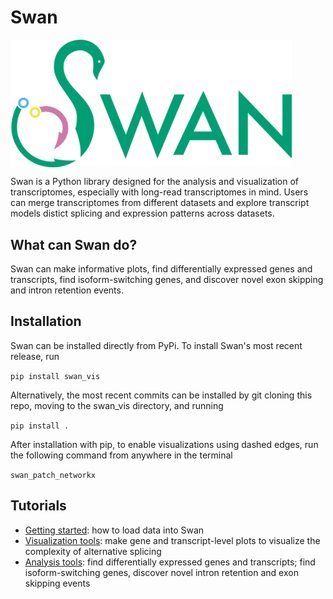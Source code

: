 # Swan
<img align="center" width="450" src="figures/swan_logo.png">

Swan is a Python library designed for the analysis and visualization of transcriptomes, especially with long-read transcriptomes in mind. Users can merge transcriptomes from different datasets and explore transcript models distict splicing and expression patterns across datasets.
<!-- 
## Table of contents
* [Installation](#installation)
* [Swan]
* [Vignette](#vignette)
* [Input File Formats](#fileformats) -->

## What can Swan do?
Swan can make informative plots, find differentially expressed genes and transcripts, find isoform-switching genes, and discover novel exon skipping and intron retention events.

## <a name="installation"></a>Installation
Swan can be installed directly from PyPi. To install Swan's most recent release, run 

`pip install swan_vis` 

Alternatively, the most recent commits can be installed by git cloning this repo, moving to the swan_vis directory, and running

`pip install .`


After installation with pip, to enable visualizations using dashed edges, run the following command from anywhere in the terminal

`swan_patch_networkx`


## Tutorials
* [Getting started](https://github.com/fairliereese/swan_vis/blob/master/tutorials/Getting%20started.ipynb): how to load data into Swan
* [Visualization tools](https://github.com/fairliereese/swan_vis/blob/master/tutorials/Visualization.ipynb): make gene and transcript-level plots to visualize the complexity of alternative splicing
* [Analysis tools](https://github.com/fairliereese/swan_vis/blob/master/tutorials/Analysis%20tools.ipynb): find differentially expressed genes and transcripts; find isoform-switching genes, discover novel intron retention and exon skipping events




<!-- # <a name="vignette"></a>Vignette
Here is an example of how to run Swan. 

```python
# import Swan library
import swan_vis as swan

# annotation and dataset transcriptome gtfs
annot_gtf = 'example/annot_adrm1.gtf'
hepg2_gtf = 'example/hepg2_adrm1.gtf'
hffc6_gtf = 'example/hffc6_adrm1.gtf'

# abundance table with counts for each transcript corresponding to datasets
ab_file = 'example/abundance.tsv'

# initialize an empty SwanGraph object
sg = swan.SwanGraph()

# add the annotation to the SwanGraph
sg.add_annotation(annot_gtf)

# add HepG2 and HFFc6 datasets to the SwanGraph along with the corresponding
# abundance information
sg.add_dataset('HepG2', hepg2_gtf,
	counts_file=ab_file,
	counts_cols='hepg2')
sg.add_dataset('HFFc6', hffc6_gtf,
	counts_file=ab_file,
	counts_cols='hffc6')
```

# <a name="fileformats"></a>Input File Formats
Currently, Swan works with several file types:
* GTF, used to add transcript models
	* Must have transcript entries. Future releases will only require exon entries.
	* Last column must have gene_id, gene_name, and transcript_id entries. These entries must correspond across datasets to be properly compared.
	* Swan includes a GTF validator that can be used to see if all the correct entires and fields are present in an input GTF it can be run from python as follows
```python
import swan_vis as swan
swan.validate_gtf('example/annot.gtf')
```
* TALON database, used to add transcript models
	* Currently, Swan has been tested with TALON databases from v5.0+.
* Abundance matrix
	* Each row in an abundance matrix corresponds to one transcript's expression. Each row must contain an entry corresponding to a transcript id from a dataset or annotation that has already been added to the SwanGraph.
Please also see the files in the [example](https://github.com/fairliereese/swan_vis/tree/master/example) folder.
 -->

